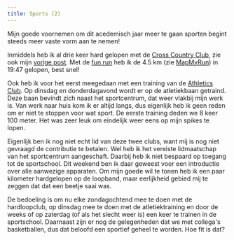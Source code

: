 ```yaml
---
title: Sports (2)
---
```

Mijn goede voornemen om dit acedemisch jaar meer te gaan sporten begint steeds meer vaste vorm aan te nemen!

Inmiddels heb ik al drie keer hard gelopen met de [Cross Country Club][1], zie ook mijn [vorige post][2]. Met de [fun run][3] heb ik de 4.5 km (zie [MapMyRun][4]) in 19:47 gelopen, best snel!

Ook heb ik voor het eerst meegedaan met een training van de [Athletics Club][5]. Op dinsdag en donderdagavond wordt er op de atletiekbaan getraind. Deze baan bevindt zich naast het sportcentrum, dat weer vlakbij mijn werk is. Van werk naar huis kom ik er altijd langs, dus eigenlijk heb ik geen reden om er niet te stoppen voor wat sport. De eerste training deden we 8 keer 100 meter. Het was zeer leuk om eindelijk weer eens op mijn spikes te lopen.

Eigenlijk ben ik nog niet echt lid van deze twee clubs, want mij is nog niet gevraagd de contributie te betalen. Wel heb ik het vereiste lidmaatschap van het sportcentrum aangeschaft. Daarbij heb ik niet bespaard op toegang tot de sportschool. Dit weekend ben ik daar geweest voor een introductie over alle aanwezige apparaten. Om mijn goede wil te tonen heb ik een paar kilometer hardgelopen op de loopband, maar eerlijkheid gebied mij te zeggen dat dat een beetje saai was.

De bedoeling is om nu elke zondagochtend mee te doen met de hardloopclub, op dinsdag mee te doen met de atletiektraining en door de weeks of op zaterdag (of als het slecht weer is) een keer te trainen in de sportschool. Daarnaast zijn er nog de gelegenheden dat we met collega's basketballen, dus dat beloofd een sportief geheel te worden. Hoe fit is dat?

 [1]: https://www.facebook.com/pages/St-Andrews-Cross-Country-Club/184368698301618
 [2]: ?p=1249
 [3]: https://www.facebook.com/events/458052474336864/
 [4]: http://www.mapmyrun.com/routes/view/546419492
 [5]: https://www.facebook.com/groups/303948843139955/